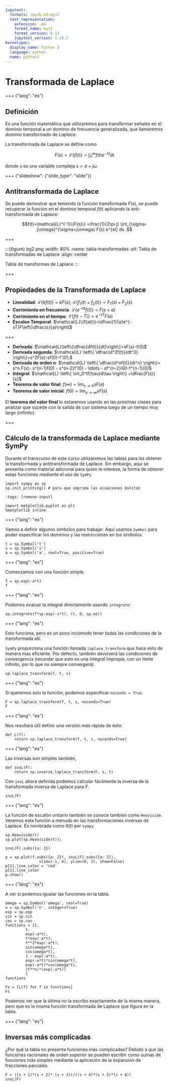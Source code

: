 ```yaml
---
jupytext:
  formats: ipynb,md:myst
  text_representation:
    extension: .md
    format_name: myst
    format_version: 0.13
    jupytext_version: 1.16.7
kernelspec:
  display_name: Python 3
  language: python
  name: python3
---
```


# Transformada de Laplace

+++ {"lang": "es"}

## Definición

Es una función matemática que utilizaremos para transformar señales en el dominio temporal a un dominio de frecuencia generalizada, que llamaremos dominio transformado de *Laplace*.

La transformada de Laplace se define como

$$F(s) = \mathcal{L}\{f(t)\} = \int_0^\infty f(t) e^{-st} \mathrm{dt}$$

donde $s$ es una variable compleja $s = \sigma + j\omega$.

+++ {"slideshow": {"slide_type": "slide"}}

## Antitransformada de Laplace

Se puede demostrar que teniendo la función transformada $F(s)$, se puede recuperar la función en el dominio temporal $f(t)$ aplicando la anti-transformada de Laplace:

$$f(t)=\mathcal{L}^{-1}\{F(s)\} =\frac{1}{2\pi j} \int_{\sigma-j\omega}^{\sigma+j\omega} F(s) e^{st} ds .$$

+++

:::{figure} bg2.png
:width: 80%
:name: tabla-transformadas
:alt: Tabla de transformadas de Laplace
:align: center

Tabla de transformas de Laplace
:::

+++

## Propiedades de la Transformada de Laplace

- **Linealidad**: $\mathcal{L}\{kf(t)\} = k F(s)$; $\mathcal{L}\{f_1(t)+f_2(t)\} = F_1(s)+F_2(s)$
- **Corrimiento en frecuencia**: $\mathcal{L}\{e^{-at}f(t)\}=F(s+a)$
- **Corrimiento en el tiempo**: $\mathcal{L}\{f(t-T)\}=e^{-sT}F(s)$
- **Escaleo Temporal**: $\mathcal{L}\{f(at)\}=\dfrac{1}{a}e^{-sT}F\left(\dfrac{s}{a}\right)$

+++

- **Derivada**: $\mathcal{L}\left\{\dfrac{df(t)}{dt}\right\}=sF(s)-f(0)$
- **Derivada segunda**: $\mathcal{L} \left\{ \dfrac{d^2f(t)}{dt^2} \right\}=s^2F(s)-sf(0)-f'(0);$
- **Derivada de orden n**: $\mathcal{L} \left\{ \dfrac{d^nf(t)}{dt^n} \right\}= s^n F(s)- s^{n-1}f(0) - s^{n-2}f'(0) - \ldots - sf^{n-2}(0)-f^{n-1}(0)$
- **Integral**: $\mathcal{L} \left\{ \int_0^tf(\tau)d\tau \right\} =\dfrac{F(s)}{s}$
- **Teorema de valor final**: $f(\infty)=\lim_{s\rightarrow 0}sF(s)$
- **Teorema de valor inicial**: $f(0)=\lim_{s\rightarrow \infty}sF(s)$

El **teorema del valor final** lo estaremos usando en las próximas clases para analizar que sucede con la salida de cun sistema luego de un tiempo muy largo (infinito).

+++

## Cálculo de la transformada de Laplace mediante SymPy

Durante el transcurso de este curso utilizaremos las tablas para las obtener la transformada y antitransformada de Laplace. Sin embargo, aquí se presenta como material adicional para quien le interese, la forma de obtener estas funciones mediante el uso de `SymPy`

```{code-cell}
import sympy as sp
sp.init_printing() # para que imprima las ecuaciones bonitas
```

```{code-cell}
:tags: [remove-input]

import matplotlib.pyplot as plt
%matplotlib inline
```

+++ {"lang": "es"}

Vamos a definir algunos símbolos para trabajar. Aquí usamos `Symbol` para poder especificar los dominios y las restricciones en los símbolos.

```{code-cell}
t = sp.Symbol('t')
s = sp.Symbol('s')
a = sp.Symbol('a', real=True, positive=True)
```

+++ {"lang": "es"}

Comenzamos con una función simple.

```{code-cell}
f = sp.exp(-a*t)
f
```

+++ {"lang": "es"}

Podemos evaluar la integral directamente usando `integrate`:

```{code-cell}
sp.integrate(f*sp.exp(-s*t), (t, 0, sp.oo))
```

+++ {"lang": "es"}

Esto funciona, pero es un poco incómodo tener todas las condiciones de la transformada allí.

`SymPy` proporciona una función llamada `laplace_transform` que hace esto de manera más eficiente. Por defecto, también devolverá las condiciones de convergencia (recordar que esto es una integral impropia, con un límite infinito, por lo que no siempre convergerá).

```{code-cell}
sp.laplace_transform(f, t, s)
```

+++ {"lang": "es"}

Si queremos solo la función, podemos especificar `noconds = True`.

```{code-cell}
F = sp.laplace_transform(f, t, s, noconds=True)
F
```

+++ {"lang": "es"}

Nos resultará útil definir una versión más rápida de esto:

```{code-cell}
def L(f):
    return sp.laplace_transform(f, t, s, noconds=True)
```

+++ {"lang": "es"}

Las inversas son simples también,

```{code-cell}
def invL(F):
    return sp.inverse_laplace_transform(F, s, t)
```

Con `invL` ahora definida podemos calcular fácilmente la inversa de la transformada inversa de Laplace para $F$.

```{code-cell}
invL(F)
```

+++ {"lang": "es"}

La función de escalón unitario también se conoce también como `Heaviside`. Veremos esta función a menudo en las transformaciones inversas de Laplace. Es nombrada como $\theta(t)$ por `sympy`.

```{code-cell}
sp.Heaviside(t)
sp.plot(sp.Heaviside(t));
```

```{code-cell}
invL(F).subs({a: 2})
```

```{code-cell}
p = sp.plot(f.subs({a: 2}), invL(F).subs({a: 2}), 
               xlim=(-1, 4), ylim=(0, 3), show=False)
p[1].line_color = 'red'
p[1].line_color
p.show()
```

+++ {"lang": "es"}

A ver si podemos igualar las funciones en la tabla.

```{code-cell}
omega = sp.Symbol('omega', real=True)
n = sp.Symbol('n', integer=True)
exp = sp.exp
sin = sp.sin
cos = sp.cos
functions = [1,
         t,
         exp(-a*t),
         t*exp(-a*t),
         t**2*exp(-a*t),
         sin(omega*t),
         cos(omega*t),
         1 - exp(-a*t),
         exp(-a*t)*sin(omega*t),
         exp(-a*t)*cos(omega*t),
         (t**n)*(exp(-a*t))
         ]
functions
```

```{code-cell}
Fs = [L(f) for f in functions]
Fs
```

Podemos ver que la última no la escribo exactamente de la misma manera, pero que es lo misma función transformada de Laplace que figura en la tabla.

+++ {"lang": "es"}

## Inversas más complicadas

¿Por qué la tabla no presenta funciones más complicadas? Debido a que las funciones racionales de orden superior se pueden escribir como sumas de funciones más simples mediante la aplicación de la expansión de fracciones parciales.

```{code-cell}
F = ((s + 1)*(s + 2)* (s + 3))/((s + 4)*(s + 5)*(s + 6))
invL(F)
```
